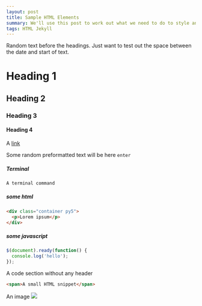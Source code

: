```yaml
---
layout: post
title: Sample HTML Elements
summary: We'll use this post to work out what we need to do to style an individual posts... let's get going!
tags: HTML Jekyll
---
```

Random text before the headings. Just want to test out the space between the date and start of text. 
# Heading 1
## Heading 2
### Heading 3
#### Heading 4

A <a href="#" target="_blank">link</a>

Some random preformatted text will be here `enter`

##### Terminal
``` bash
A terminal command
```

##### some html
``` html
<div class="container py5">
  <p>Lorem ipsum</p>
</div>
```

##### some javascript
``` js
$(document).ready(function() {
  console.log('hello');
});
```

A code section without any header

``` html
<span>A small HTML snippet</span>
```


An image
<img src="https://jekyllrb.com/img/logo-2x.png" class="img-fluid"/>